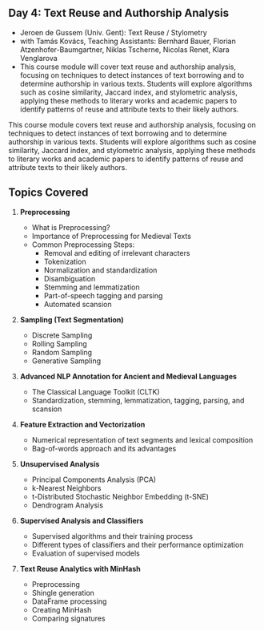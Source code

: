 ## Day 4: Text Reuse and Authorship Analysis

- Jeroen de Gussem (Univ. Gent): Text Reuse / Stylometry
- with Tamás Kovács, Teaching Assistants: Bernhard Bauer, Florian Atzenhofer-Baumgartner, Niklas Tscherne, Nicolas Renet, Klara Venglarova
- This course module will cover text reuse and authorship analysis, focusing on techniques to detect instances of text borrowing and to determine authorship in various texts. Students will explore algorithms such as cosine similarity, Jaccard index, and stylometric analysis, applying these methods to literary works and academic papers to identify patterns of reuse and attribute texts to their likely authors.

This course module covers text reuse and authorship analysis, focusing on techniques to detect instances of text borrowing and to determine authorship in various texts. Students will explore algorithms such as cosine similarity, Jaccard index, and stylometric analysis, applying these methods to literary works and academic papers to identify patterns of reuse and attribute texts to their likely authors.

## Topics Covered
1. **Preprocessing**
   - What is Preprocessing?
   - Importance of Preprocessing for Medieval Texts
   - Common Preprocessing Steps:
     - Removal and editing of irrelevant characters
     - Tokenization
     - Normalization and standardization
     - Disambiguation
     - Stemming and lemmatization
     - Part-of-speech tagging and parsing
     - Automated scansion

2. **Sampling (Text Segmentation)**
   - Discrete Sampling
   - Rolling Sampling
   - Random Sampling
   - Generative Sampling

3. **Advanced NLP Annotation for Ancient and Medieval Languages**
   - The Classical Language Toolkit (CLTK)
   - Standardization, stemming, lemmatization, tagging, parsing, and scansion

4. **Feature Extraction and Vectorization**
   - Numerical representation of text segments and lexical composition
   - Bag-of-words approach and its advantages

5. **Unsupervised Analysis**
   - Principal Components Analysis (PCA)
   - k-Nearest Neighbors
   - t-Distributed Stochastic Neighbor Embedding (t-SNE)
   - Dendrogram Analysis

6. **Supervised Analysis and Classifiers**
   - Supervised algorithms and their training process
   - Different types of classifiers and their performance optimization
   - Evaluation of supervised models

7. **Text Reuse Analytics with MinHash**
   - Preprocessing
   - Shingle generation
   - DataFrame processing
   - Creating MinHash
   - Comparing signatures
